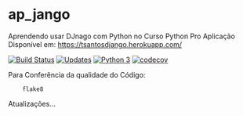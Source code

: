 # ap_jango
Aprendendo usar DJnago com Python no Curso Python Pro
Aplicação Disponível em: https://tsantosdjango.herokuapp.com/

[![Build Status](https://travis-ci.com/tarcisosantos/ap_django.svg?branch=master)](https://travis-ci.com/tarcisosantos/ap_django)
[![Updates](https://pyup.io/repos/github/tarcisosantos/ap_django/shield.svg)](https://pyup.io/repos/github/tarcisosantos/ap_django/)
[![Python 3](https://pyup.io/repos/github/tarcisosantos/ap_django/python-3-shield.svg)](https://pyup.io/repos/github/tarcisosantos/ap_django/)
[![codecov](https://codecov.io/gh/tarcisosantos/ap_django/branch/master/graph/badge.svg)](https://codecov.io/gh/tarcisosantos/ap_django)

Para Conferência da qualidade do Código:
```Console
    flake8
```

Atualizações...
